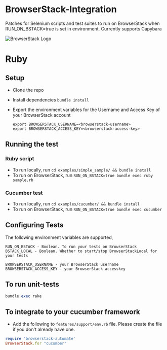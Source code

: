 # BrowserStack-Integration

Patches for Selenium scripts and test suites to run on BrowserStack when RUN_ON_BSTACK=true is set in environment.
Currently supports Capybara

![BrowserStack Logo](https://d98b8t1nnulk5.cloudfront.net/production/images/layout/logo-header.png?1469004780)

# Ruby

## Setup
* Clone the repo
* Install dependencies `bundle install`
* Export the environment variables for the Username and Access Key of your BrowserStack account
  
  ```
  export BROWSERSTACK_USERNAME=<browserstack-username>
  export BROWSERSTACK_ACCESS_KEY=<browserstack-access-key>
  ```

## Running the test

### Ruby script
- To run locally, run `cd examples/simple_sample/ && bundle install`
- To run on BrowserStack, run `RUN_ON_BSTACK=true bundle exec ruby sample.rb`

### Cucumber test
- To run locally, run `cd examples/cucumber/ && bundle install`
- To run on BrowserStack, run `RUN_ON_BSTACK=true bundle exec cucumber`

## Configuring Tests

The following environment variables are supported,

```
RUN_ON_BSTACK - Boolean. To run your tests on BrowserStack
BSTACK_LOCAL - Boolean. Whether to start/stop BrowserStackLocal for your tests

BROWSERSTACK_USERNAME - your BrowserStack username
BROWSERSTACK_ACCESS_KEY - your BrowserStack accesskey
```

## To run unit-tests

```ruby
bundle exec rake
```


## To integrate to your cucumber framework

- Add the following to `features/support/env.rb` file. Please create the file if you don't already have one.

```ruby
require 'browserstack-automate'
BrowserStack.for "cucumber"
```
